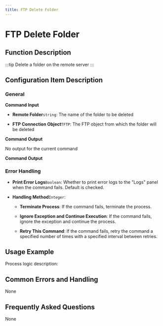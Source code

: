 ```yaml
---
title: FTP Delete Folder
---
```


# FTP Delete Folder

## Function Description

:::tip 
Delete a folder on the remote server
:::

## Configuration Item Description

### General

**Command Input**

- **Remote Folder**`string`: The name of the folder to be deleted

- **FTP Connection Object**`TFTP`: The FTP object from which the folder will be deleted


**Command Output**

No output for the current command


**Command Output**

### Error Handling

- **Print Error Logs**`Boolean`: Whether to print error logs to the "Logs" panel when the command fails. Default is checked. 

- **Handling Method**`Integer`:

    - **Terminate Process**: If the command fails, terminate the process.

    - **Ignore Exception and Continue Execution**: If the command fails, ignore the exception and continue the process.

    - **Retry This Command**: If the command fails, retry the command a specified number of times with a specified interval between retries.

## Usage Example

Process logic description:

## Common Errors and Handling

None

## Frequently Asked Questions

None

